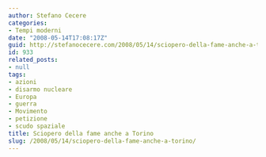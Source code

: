 ```yaml
---
author: Stefano Cecere
categories:
- Tempi moderni
date: "2008-05-14T17:08:17Z"
guid: http://stefanocecere.com/2008/05/14/sciopero-della-fame-anche-a-torino/
id: 933
related_posts:
- null
tags:
- azioni
- disarmo nucleare
- Europa
- guerra
- Movimento
- petizione
- scudo spaziale
title: Sciopero della fame anche a Torino
slug: /2008/05/14/sciopero-della-fame-anche-a-torino/
---
```



